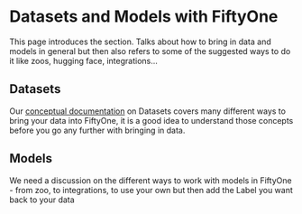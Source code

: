 # Datasets and Models with FiftyOne

This page introduces the section. Talks about how to bring in data and models in general but then also refers to some of the suggested ways to do it like zoos, hugging face, integrations...

## Datasets

Our [conceptual documentation](../fiftyone_concepts/dataset_creation/index.md) on Datasets covers many different ways to bring your data into FiftyOne, it is a good idea to understand those concepts before you go any further with bringing in data.

## Models

We need a discussion on the different ways to work with models in FiftyOne - from zoo, to integrations, to use your own but then add the Label you want back to your data
